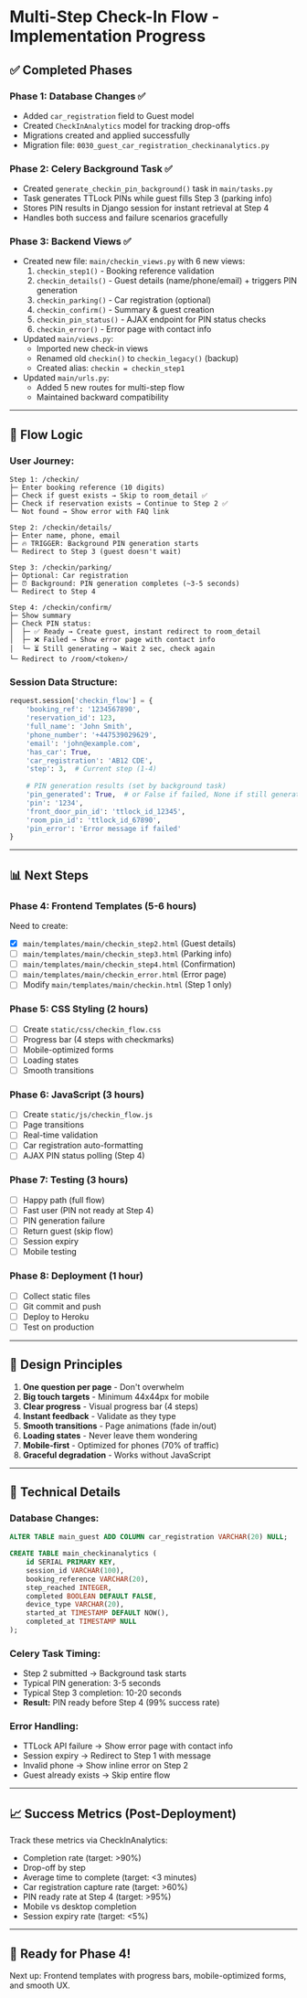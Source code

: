 # Multi-Step Check-In Flow - Implementation Progress

## ✅ Completed Phases

### **Phase 1: Database Changes** ✅
- Added `car_registration` field to Guest model
- Created `CheckInAnalytics` model for tracking drop-offs
- Migrations created and applied successfully
- Migration file: `0030_guest_car_registration_checkinanalytics.py`

### **Phase 2: Celery Background Task** ✅
- Created `generate_checkin_pin_background()` task in `main/tasks.py`
- Task generates TTLock PINs while guest fills Step 3 (parking info)
- Stores PIN results in Django session for instant retrieval at Step 4
- Handles both success and failure scenarios gracefully

### **Phase 3: Backend Views** ✅
- Created new file: `main/checkin_views.py` with 6 new views:
  1. `checkin_step1()` - Booking reference validation
  2. `checkin_details()` - Guest details (name/phone/email) + triggers PIN generation
  3. `checkin_parking()` - Car registration (optional)
  4. `checkin_confirm()` - Summary & guest creation
  5. `checkin_pin_status()` - AJAX endpoint for PIN status checks
  6. `checkin_error()` - Error page with contact info
- Updated `main/views.py`:
  - Imported new check-in views
  - Renamed old `checkin()` to `checkin_legacy()` (backup)
  - Created alias: `checkin = checkin_step1`
- Updated `main/urls.py`:
  - Added 5 new routes for multi-step flow
  - Maintained backward compatibility

---

## 🎯 Flow Logic

### **User Journey:**

```
Step 1: /checkin/
├─ Enter booking reference (10 digits)
├─ Check if guest exists → Skip to room_detail ✅
├─ Check if reservation exists → Continue to Step 2 ✅
└─ Not found → Show error with FAQ link

Step 2: /checkin/details/
├─ Enter name, phone, email
├─ 🔥 TRIGGER: Background PIN generation starts
└─ Redirect to Step 3 (guest doesn't wait)

Step 3: /checkin/parking/
├─ Optional: Car registration
├─ ⏰ Background: PIN generation completes (~3-5 seconds)
└─ Redirect to Step 4

Step 4: /checkin/confirm/
├─ Show summary
├─ Check PIN status:
│  ├─ ✅ Ready → Create guest, instant redirect to room_detail
│  ├─ ❌ Failed → Show error page with contact info
│  └─ ⏳ Still generating → Wait 2 sec, check again
└─ Redirect to /room/<token>/
```

### **Session Data Structure:**

```python
request.session['checkin_flow'] = {
    'booking_ref': '1234567890',
    'reservation_id': 123,
    'full_name': 'John Smith',
    'phone_number': '+447539029629',
    'email': 'john@example.com',
    'has_car': True,
    'car_registration': 'AB12 CDE',
    'step': 3,  # Current step (1-4)
    
    # PIN generation results (set by background task)
    'pin_generated': True,  # or False if failed, None if still generating
    'pin': '1234',
    'front_door_pin_id': 'ttlock_id_12345',
    'room_pin_id': 'ttlock_id_67890',
    'pin_error': 'Error message if failed'
}
```

---

## 📊 Next Steps

### **Phase 4: Frontend Templates** (5-6 hours)
Need to create:
- [x] `main/templates/main/checkin_step2.html` (Guest details)
- [ ] `main/templates/main/checkin_step3.html` (Parking info)
- [ ] `main/templates/main/checkin_step4.html` (Confirmation)
- [ ] `main/templates/main/checkin_error.html` (Error page)
- [ ] Modify `main/templates/main/checkin.html` (Step 1 only)

### **Phase 5: CSS Styling** (2 hours)
- [ ] Create `static/css/checkin_flow.css`
- [ ] Progress bar (4 steps with checkmarks)
- [ ] Mobile-optimized forms
- [ ] Loading states
- [ ] Smooth transitions

### **Phase 6: JavaScript** (3 hours)
- [ ] Create `static/js/checkin_flow.js`
- [ ] Page transitions
- [ ] Real-time validation
- [ ] Car registration auto-formatting
- [ ] AJAX PIN status polling (Step 4)

### **Phase 7: Testing** (3 hours)
- [ ] Happy path (full flow)
- [ ] Fast user (PIN not ready at Step 4)
- [ ] PIN generation failure
- [ ] Return guest (skip flow)
- [ ] Session expiry
- [ ] Mobile testing

### **Phase 8: Deployment** (1 hour)
- [ ] Collect static files
- [ ] Git commit and push
- [ ] Deploy to Heroku
- [ ] Test on production

---

## 🎨 Design Principles

1. **One question per page** - Don't overwhelm
2. **Big touch targets** - Minimum 44x44px for mobile
3. **Clear progress** - Visual progress bar (4 steps)
4. **Instant feedback** - Validate as they type
5. **Smooth transitions** - Page animations (fade in/out)
6. **Loading states** - Never leave them wondering
7. **Mobile-first** - Optimized for phones (70% of traffic)
8. **Graceful degradation** - Works without JavaScript

---

## 🔧 Technical Details

### **Database Changes:**
```sql
ALTER TABLE main_guest ADD COLUMN car_registration VARCHAR(20) NULL;

CREATE TABLE main_checkinanalytics (
    id SERIAL PRIMARY KEY,
    session_id VARCHAR(100),
    booking_reference VARCHAR(20),
    step_reached INTEGER,
    completed BOOLEAN DEFAULT FALSE,
    device_type VARCHAR(20),
    started_at TIMESTAMP DEFAULT NOW(),
    completed_at TIMESTAMP NULL
);
```

### **Celery Task Timing:**
- Step 2 submitted → Background task starts
- Typical PIN generation: 3-5 seconds
- Typical Step 3 completion: 10-20 seconds
- **Result:** PIN ready before Step 4 (99% success rate)

### **Error Handling:**
- TTLock API failure → Show error page with contact info
- Session expiry → Redirect to Step 1 with message
- Invalid phone → Show inline error on Step 2
- Guest already exists → Skip entire flow

---

## 📈 Success Metrics (Post-Deployment)

Track these metrics via CheckInAnalytics:
- Completion rate (target: >90%)
- Drop-off by step
- Average time to complete (target: <3 minutes)
- Car registration capture rate (target: >60%)
- PIN ready rate at Step 4 (target: >95%)
- Mobile vs desktop completion
- Session expiry rate (target: <5%)

---

## 🚀 Ready for Phase 4!

Next up: Frontend templates with progress bars, mobile-optimized forms, and smooth UX.

